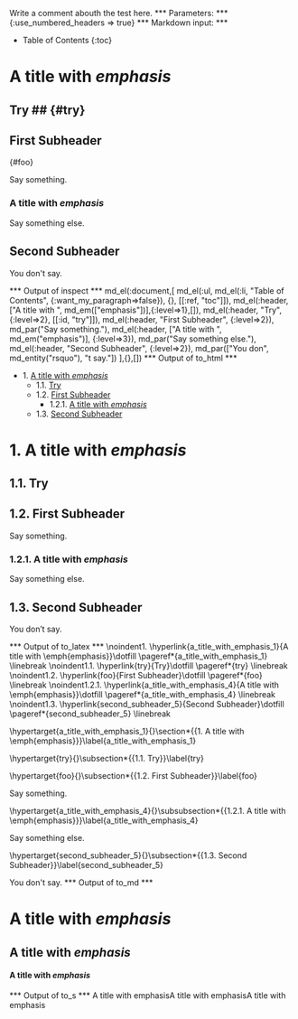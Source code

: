 Write a comment abouth the test here.
*** Parameters: ***
{:use_numbered_headers => true}
*** Markdown input: ***

* Table of Contents
{:toc}

A title with *emphasis*
=======================

## Try ## {#try}

First Subheader
---------------
{#foo}

Say something.

### A title with *emphasis* ###

Say something else.

Second Subheader
--------------

You don't say.

*** Output of inspect ***
md_el(:document,[
    md_el(:ul, md_el(:li, "Table of Contents", {:want_my_paragraph=>false}), {}, [[:ref, "toc"]]),
	md_el(:header,["A title with ", md_em(["emphasis"])],{:level=>1},[]),
	md_el(:header, "Try", {:level=>2}, [[:id, "try"]]),
	md_el(:header, "First Subheader", {:level=>2}),
	md_par("Say something."),
	md_el(:header, ["A title with ", md_em("emphasis")], {:level=>3}),
	md_par("Say something else."),
	md_el(:header, "Second Subheader", {:level=>2}),
	md_par(["You don", md_entity("rsquo"), "t say."])
],{},[])
*** Output of to_html ***
<div class="maruku_toc"><ul><li><span class="maruku_section_number">1. </span><a href="#a_title_with_emphasis_1">A title with <em>emphasis</em></a><ul><li><span class="maruku_section_number">1.1. </span><a href="#try">Try</a></li><li><span class="maruku_section_number">1.2. </span><a href="#foo">First Subheader</a><ul><li><span class="maruku_section_number">1.2.1. </span><a href="#a_title_with_emphasis_4">A title with <em>emphasis</em></a></li></ul></li><li><span class="maruku_section_number">1.3. </span><a href="#second_subheader_5">Second Subheader</a></li></ul></li></ul></div>
<h1 id="a_title_with_emphasis_1"><span class="maruku_section_number">1. </span>A title with <em>emphasis</em></h1>

<h2 id="try"><span class="maruku_section_number">1.1. </span>Try</h2>

<h2 id="foo"><span class="maruku_section_number">1.2. </span>First Subheader</h2>

<p>Say something.</p>

<h3 id="a_title_with_emphasis_4"><span class="maruku_section_number">1.2.1. </span>A title with <em>emphasis</em></h3>

<p>Say something else.</p>

<h2 id="second_subheader_5"><span class="maruku_section_number">1.3. </span>Second Subheader</h2>

<p>You don’t say.</p>
*** Output of to_latex ***
\noindent1. \hyperlink{a_title_with_emphasis_1}{A title with \emph{emphasis}}\dotfill \pageref*{a_title_with_emphasis_1} \linebreak
\noindent1.1. \hyperlink{try}{Try}\dotfill \pageref*{try} \linebreak
\noindent1.2. \hyperlink{foo}{First Subheader}\dotfill \pageref*{foo} \linebreak
\noindent1.2.1. \hyperlink{a_title_with_emphasis_4}{A title with \emph{emphasis}}\dotfill \pageref*{a_title_with_emphasis_4} \linebreak
\noindent1.3. \hyperlink{second_subheader_5}{Second Subheader}\dotfill \pageref*{second_subheader_5} \linebreak


\hypertarget{a_title_with_emphasis_1}{}\section*{{1. A title with \emph{emphasis}}}\label{a_title_with_emphasis_1}

\hypertarget{try}{}\subsection*{{1.1. Try}}\label{try}

\hypertarget{foo}{}\subsection*{{1.2. First Subheader}}\label{foo}

Say something.

\hypertarget{a_title_with_emphasis_4}{}\subsubsection*{{1.2.1. A title with \emph{emphasis}}}\label{a_title_with_emphasis_4}

Say something else.

\hypertarget{second_subheader_5}{}\subsection*{{1.3. Second Subheader}}\label{second_subheader_5}

You don't say.
*** Output of to_md ***
# A title with *emphasis* #

## A title with *emphasis* ##

#### A title with *emphasis* ####
*** Output of to_s ***
A title with emphasisA title with emphasisA title with emphasis
